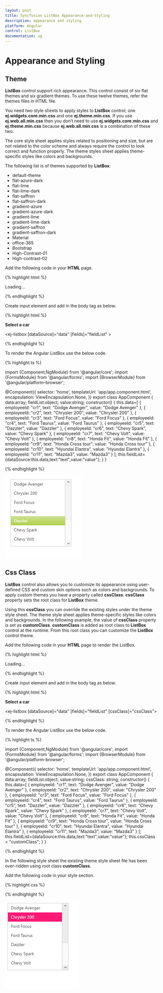 ```yaml
---
layout: post
title: Syncfusion ListBox Appearance-and-Styling
description: appearance and styling
platform: Angular
control: ListBox
documentation: ug
---
```


# Appearance and Styling

## Theme

**ListBox** control support rich appearance. This control consist of six flat themes and six gradient themes. To use these twelve themes, refer the themes files in HTML file. 

You need two style sheets to apply styles to **ListBox** control; one **ej.widgets.core.min.css** and one **ej.theme.min.css**. If you use **ej.web.all.min.css** then you don’t need to use **ej.widgets.core.min.css** and **ej.theme.min.css** because **ej.web.all.min.css** is a combination of these two.

The core style sheet applies styles related to positioning and size, but are not related to the color scheme and always require the control to look correct and function properly. The theme styles sheet applies theme-specific styles like colors and backgrounds.

The following list is of themes supported by **ListBox**:

* default-theme
* flat-azure-dark
* flat-lime
* flat-lime-dark
* flat-saffron
* flat-saffron-dark
* gradient-azure
* gradient-azure-dark
* gradient-lime
* gradient-lime-dark
* gradient-saffron
* gradient-saffron-dark
* Material
* office-365
* Bootstrap
* High-Contrast-01
* High-contrast-02

Add the following code in your **HTML** page.

{% highlight html %}

<!DOCTYPE html>
<html lang="en">
   <head>
      <link href="http://cdn.syncfusion.com/{{ site.releaseversion }}/js/web/gradient-lime/ej.web.all.min.css" rel="stylesheet" />
      <script src="node_modules/core-js/client/shim.min.js"></script>
      <script src="node_modules/zone.js/dist/zone.js"></script>
      <script src="node_modules/reflect-metadata/Reflect.js"></script>
      <script src="node_modules/systemjs/dist/system.src.js"></script>
      <script src="http://cdn.syncfusion.com/js/assets/external/jquery-3.1.1.min.js"></script>
      <script src="http://cdn.syncfusion.com/js/assets/external/jsrender.min.js" type="text/javascript"></script>
      <script src="http://cdn.syncfusion.com/{{ site.releaseversion }}/js/web/ej.web.all.min.js"> </script>
      <script src ="http://cdn.syncfusion.com/{{ site.releaseversion }}/js/common/ej.angular2.min.js"></script>
      <script src="systemjs.config.js"></script>
   </head>
 <body>
    <ej-app>Loading...</ej-app>
 </body>
</html>

{% endhighlight %}

Create input element and add in the body tag as below.

{% highlight html %}

<div><b>Select a car</b></div>

<ej-listbox [dataSource]="data" [fields]="fieldList" > </ej-listbox>

{% endhighlight %}

To render the Angular ListBox use the below code.

{% highlight ts %}

import {Component,NgModule} from '@angular/core';
import {FormsModule} from '@angular/forms';
import {BrowserModule} from '@angular/platform-browser';

@Component({
  selector: 'home',
  templateUrl: 'app/app.component.html',
  encapsulation: ViewEncapsulation.None,
})
export class AppComponent {
    data:array;
    fieldList:object;
    value:string;
    constructor() {
    this.data=[
        { employeeId: "cr1", text: "Dodge Avenger", value: "Dodge Avenger" },
        { employeeId: "cr2", text: "Chrysler 200", value: "Chrysler 200" },
        { employeeId: "cr3", text: "Ford Focus", value: "Ford Focus" },
        { employeeId: "cr4", text: "Ford Taurus", value: "Ford Taurus" },
        { employeeId: "cr5", text: "Dazzler", value: "Dazzler" },
        { employeeId: "cr6", text: "Chevy Spark", value: "Chevy Spark" },
        { employeeId: "cr7", text: "Chevy Volt", value: "Chevy Volt" },
        { employeeId: "cr8", text: "Honda Fit", value: "Honda Fit" },
        { employeeId: "cr9", text: "Honda Cross tour", value: "Honda Cross tour" },
        { employeeId: "cr10", text: "Hyundai Elantra", value: "Hyundai Elantra" },
        { employeeId: "cr11", text: "Mazda3", value: "Mazda3" }
    ];
    this.fieldList={dataSource:this.data,text:"text",value:"value"};
    }
}

{% endhighlight %}

![Appearance and Styling](Appearance-and-Styling_images/Appearance-and-Styling_img1.png)

## Css Class

**ListBox** control also allows you to customize its appearance using user-defined CSS and custom skin options such as colors and backgrounds. To apply custom themes you have a property called **cssClass**. **cssClass** property sets the root class for **ListBox** theme.

Using this **cssClass** you can override the existing styles under the theme style sheet. The theme style sheet applies theme-specific styles like colors and backgrounds. In the following example, the value of **cssClass** property is set as **customClass**. **customClass** is added as root class to **ListBox** control at the runtime. From this root class you can customize the **ListBox** control theme.

Add the following code in your **HTML** page to render the ListBox.

{% highlight html %}

<!DOCTYPE html>
<html lang="en">
   <head>
      <link href="http://cdn.syncfusion.com/{{ site.releaseversion }}/js/web/gradient-lime/ej.web.all.min.css" rel="stylesheet" />
      <script src="node_modules/core-js/client/shim.min.js"></script>
      <script src="node_modules/zone.js/dist/zone.js"></script>
      <script src="node_modules/reflect-metadata/Reflect.js"></script>
      <script src="node_modules/systemjs/dist/system.src.js"></script>
      <script src="http://cdn.syncfusion.com/js/assets/external/jquery-3.1.1.min.js"></script>
      <script src="http://cdn.syncfusion.com/js/assets/external/jsrender.min.js" type="text/javascript"></script>
      <script src="http://cdn.syncfusion.com/{{ site.releaseversion }}/js/web/ej.web.all.min.js"> </script>
      <script src ="http://cdn.syncfusion.com/{{ site.releaseversion }}/js/common/ej.angular2.min.js"></script>
      <script src="systemjs.config.js"></script>
   </head>
 <body>
    <ej-app>Loading...</ej-app>
 </body>
</html>

{% endhighlight %}

Create input element and add in the body tag as below.

{% highlight html %}

 <div><b>Select a car</b></div>

 <ej-listbox [dataSource]="data" [fields]="fieldList" [cssClass]="cssClass"> </ej-listbox>

{% endhighlight %}

To render the Angular ListBox use the below code.

{% highlight ts %}

import {Component,NgModule} from '@angular/core';
import {FormsModule} from '@angular/forms';
import {BrowserModule} from '@angular/platform-browser';

@Component({
  selector: 'home',
  templateUrl: 'app/app.component.html',
  encapsulation: ViewEncapsulation.None,
})
export class AppComponent {
    data:array;
    fieldList:object;
    value:string;
    cssClass: string;
    constructor() {
    this.data=[
        { employeeId: "cr1", text: "Dodge Avenger", value: "Dodge Avenger" },
        { employeeId: "cr2", text: "Chrysler 200", value: "Chrysler 200" },
        { employeeId: "cr3", text: "Ford Focus", value: "Ford Focus" },
        { employeeId: "cr4", text: "Ford Taurus", value: "Ford Taurus" },
        { employeeId: "cr5", text: "Dazzler", value: "Dazzler" },
        { employeeId: "cr6", text: "Chevy Spark", value: "Chevy Spark" },
        { employeeId: "cr7", text: "Chevy Volt", value: "Chevy Volt" },
        { employeeId: "cr8", text: "Honda Fit", value: "Honda Fit" },
        { employeeId: "cr9", text: "Honda Cross tour", value: "Honda Cross tour" },
        { employeeId: "cr10", text: "Hyundai Elantra", value: "Hyundai Elantra" },
        { employeeId: "cr11", text: "Mazda3", value: "Mazda3" }
    ];
    this.fieldList={dataSource:this.data,text:"text",value:"value"};
    this.cssClass = "customClass";
    }
}

{% endhighlight %}

In the following style sheet the existing theme style sheet file has been over-ridden using root class **customClass**. 

Add the following code in your style section.

{% highlight css %}

<style>
    .customClass .e-listbox .e-select {
        background: #FF1975;
    }
</style>

{% endhighlight %}

![Appearance](Appearance-and-Styling_images/Appearance-and-Styling_img2.png)

